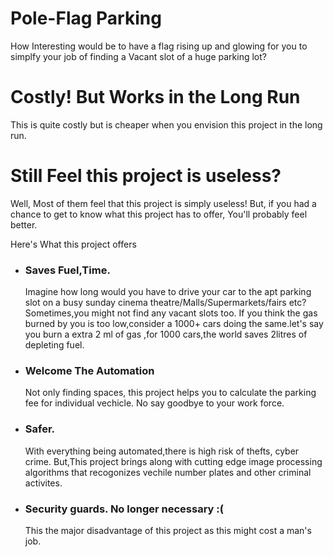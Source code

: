 # Pole-Flag Parking
How Interesting would be to have a flag rising up and glowing for you to simplfy your job of finding a Vacant slot of a huge parking lot? 

# Costly! But Works in the Long Run
This is quite costly but is cheaper when you envision this project in the long run. 
# Still Feel this project is useless?
Well, Most of them feel that this project is simply useless! But, if you had a chance to get to know what this project has to offer, You'll probably feel better.

Here's What this project offers
* ### Saves Fuel,Time.  
     Imagine how long would you have to drive your car to the apt parking slot on a busy sunday cinema theatre/Malls/Supermarkets/fairs etc? Sometimes,you might not find any vacant slots too. If you think the gas burned by you is too low,consider a 1000+ cars doing the same.let's say you burn a extra 2 ml of gas ,for 1000 cars,the world saves 2litres of depleting fuel.
* ### Welcome The Automation
     Not only finding spaces, this project helps you to calculate the parking fee for individual vechicle. No say goodbye to your work force.
 * ### Safer.
      With everything being automated,there is high risk of thefts, cyber crime. But,This project brings along with cutting edge image processing algorithms that recogonizes vechile number plates and other criminal activites. 
 * ### Security guards. No longer necessary :(
      This the major disadvantage of this project as this might cost a man's job.
